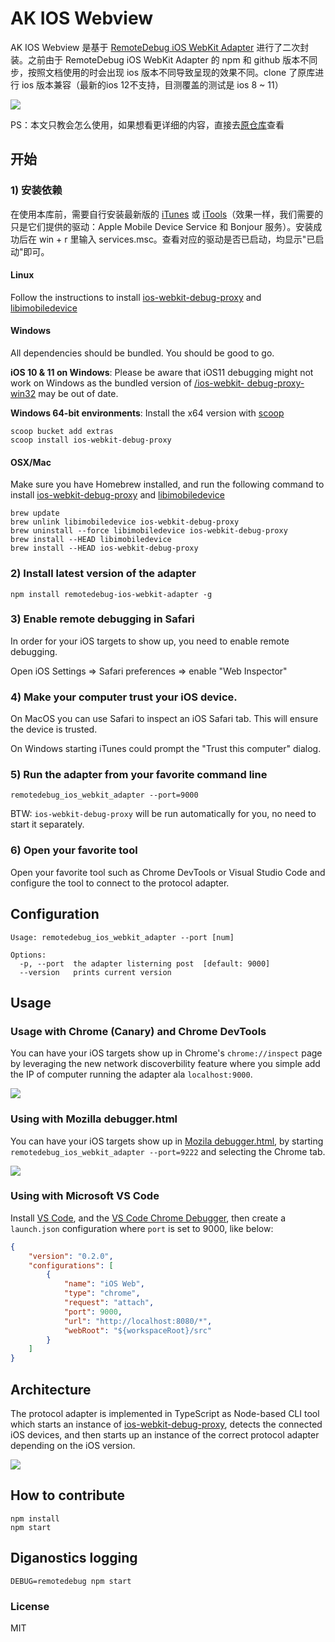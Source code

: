 # AK IOS Webview

AK IOS Webview 是基于 [RemoteDebug iOS WebKit Adapter](https://github.com/RemoteDebug/remotedebug-ios-webkit-adapter) 进行了二次封装。之前由于 RemoteDebug iOS WebKit Adapter 的 npm 和 github 版本不同步，按照文档使用的时会出现 ios 版本不同导致呈现的效果不同。clone 了原库进行 ios 版本兼容（最新的ios 12不支持，目测覆盖的测试是 ios 8 ~ 11）

![](https://raw.githubusercontent.com/TerrenceFong/remotedebug-ios-webkit-adapter/master/.readme/overview.png)

PS：本文只教会怎么使用，如果想看更详细的内容，直接去[原仓库](https://github.com/RemoteDebug/remotedebug-ios-webkit-adapter)查看

## 开始

### 1) 安装依赖

在使用本库前，需要自行安装最新版的 [iTunes](http://www.apple.com/itunes/download/) 或 [iTools](https://www.itools.cn/)（效果一样，我们需要的只是它们提供的驱动：Apple Mobile Device Service 和 Bonjour 服务）。安装成功后在 win + r 里输入 services.msc。查看对应的驱动是否已启动，均显示"已启动"即可。

#### Linux

Follow the instructions to install [ios-webkit-debug-proxy](https://github.com/google/ios-webkit-debug-proxy#installation)  and [libimobiledevice](https://github.com/libimobiledevice/libimobiledevice)

#### Windows
All dependencies should be bundled. You should be good to go. 

**iOS 10 & 11 on Windows**: Please be aware that iOS11 debugging might not work on Windows as the bundled version of [/ios-webkit- debug-proxy-win32](https://github.com/artygus/ios-webkit-debug-proxy-win32) may be out of date.

**Windows 64-bit environments**:
Install the x64 version with [scoop](http://scoop.sh/)
```
scoop bucket add extras
scoop install ios-webkit-debug-proxy
```

#### OSX/Mac
Make sure you have Homebrew installed, and run the following command to install [ios-webkit-debug-proxy](https://github.com/google/ios-webkit-debug-proxy) and [libimobiledevice](https://github.com/libimobiledevice/libimobiledevice)

```
brew update
brew unlink libimobiledevice ios-webkit-debug-proxy
brew uninstall --force libimobiledevice ios-webkit-debug-proxy
brew install --HEAD libimobiledevice
brew install --HEAD ios-webkit-debug-proxy
```

### 2) Install latest version of the adapter

```
npm install remotedebug-ios-webkit-adapter -g
```

### 3) Enable remote debugging in Safari
In order for your iOS targets to show up, you need to enable remote debugging.

Open iOS Settings => Safari preferences => enable "Web Inspector"

### 4) Make your computer trust your iOS device.

On MacOS you can use Safari to inspect an iOS Safari tab. This will ensure the device is trusted.

On Windows starting iTunes could prompt the "Trust this computer" dialog.

### 5) Run the adapter from your favorite command line

```
remotedebug_ios_webkit_adapter --port=9000
```

BTW: `ios-webkit-debug-proxy` will be run automatically for you, no need to start it separately.


### 6) Open your favorite tool

Open your favorite tool such as Chrome DevTools or Visual Studio Code and configure the tool to connect to the protocol adapter.

## Configuration

```
Usage: remotedebug_ios_webkit_adapter --port [num]

Options:
  -p, --port  the adapter listerning post  [default: 9000]
  --version   prints current version

```

## Usage
### Usage with Chrome (Canary) and Chrome DevTools

You can have your iOS targets show up in Chrome's `chrome://inspect` page by leveraging the new network discoverbility feature where you simple add the IP of computer running the adapter ala `localhost:9000`.

![](.readme/chrome_inspect.png)

### Using with Mozilla debugger.html

You can have your iOS targets show up in [Mozila debugger.html](https://github.com/devtools-html/debugger.html), by starting `remotedebug_ios_webkit_adapter --port=9222` and selecting the Chrome tab.

![](.readme/debugger_html.png)

### Using with Microsoft VS Code

Install [VS Code](https:/code.visualstudio.com), and the [VS Code Chrome Debugger](https://marketplace.visualstudio.com/items?itemName=msjsdiag.debugger-for-chrome), then create a `launch.json` configuration where `port` is set to 9000, like below:

```json
{
    "version": "0.2.0",
    "configurations": [
        {
            "name": "iOS Web",
            "type": "chrome",
            "request": "attach",
            "port": 9000,
            "url": "http://localhost:8080/*",
            "webRoot": "${workspaceRoot}/src"
        }
    ]
}
```

## Architecture
The protocol adapter is implemented in TypeScript as Node-based CLI tool which starts an instance of [ios-webkit-debug-proxy](https://github.com/google/ios-webkit-debug-proxy), detects the connected iOS devices, and then starts up an instance of the correct protocol adapter depending on the iOS version.

![](.readme/architecture.png)

## How to contribute

```
npm install
npm start
```

## Diganostics logging

```
DEBUG=remotedebug npm start
```

### License
MIT
